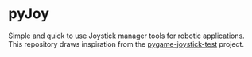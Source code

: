 # pyJoy
Simple and quick to use Joystick manager tools for robotic applications. This repository draws inspiration from the [pygame-joystick-test](https://github.com/denilsonsa/pygame-joystick-test) project.
